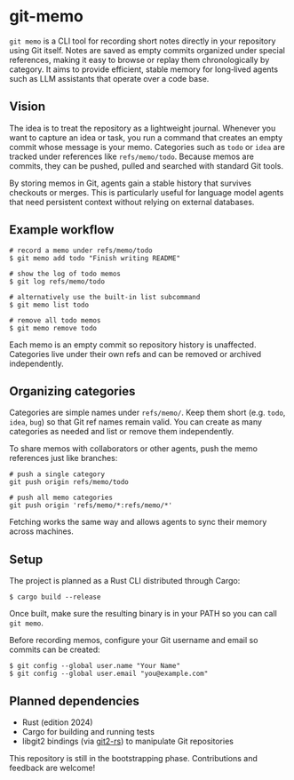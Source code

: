 # git-memo

`git memo` is a CLI tool for recording short notes directly in your repository using Git itself. Notes are saved as empty commits organized under special references, making it easy to browse or replay them chronologically by category. It aims to provide efficient, stable memory for long‑lived agents such as LLM assistants that operate over a code base.

## Vision

The idea is to treat the repository as a lightweight journal. Whenever you want to capture an idea or task, you run a command that creates an empty commit whose message is your memo. Categories such as `todo` or `idea` are tracked under references like `refs/memo/todo`. Because memos are commits, they can be pushed, pulled and searched with standard Git tools.

By storing memos in Git, agents gain a stable history that survives checkouts or merges. This is particularly useful for language model agents that need persistent context without relying on external databases.

## Example workflow

```
# record a memo under refs/memo/todo
$ git memo add todo "Finish writing README"

# show the log of todo memos
$ git log refs/memo/todo

# alternatively use the built-in list subcommand
$ git memo list todo

# remove all todo memos
$ git memo remove todo
```

Each memo is an empty commit so repository history is unaffected. Categories live under their own refs and can be removed or archived independently.

## Organizing categories

Categories are simple names under `refs/memo/`. Keep them short (e.g. `todo`, `idea`, `bug`) so that Git ref names remain valid. You can create as many categories as needed and list or remove them independently.

To share memos with collaborators or other agents, push the memo references just like branches:

```
# push a single category
git push origin refs/memo/todo

# push all memo categories
git push origin 'refs/memo/*:refs/memo/*'
```

Fetching works the same way and allows agents to sync their memory across machines.

## Setup

The project is planned as a Rust CLI distributed through Cargo:

```
$ cargo build --release
```

Once built, make sure the resulting binary is in your PATH so you can call `git memo`.

Before recording memos, configure your Git username and email so commits can be created:

```
$ git config --global user.name "Your Name"
$ git config --global user.email "you@example.com"
```

## Planned dependencies

- Rust (edition 2024)
- Cargo for building and running tests
- libgit2 bindings (via [git2-rs](https://github.com/rust-lang/git2-rs)) to manipulate Git repositories

This repository is still in the bootstrapping phase. Contributions and feedback are welcome!

